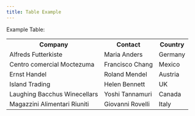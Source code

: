 ```yaml
---
title: Table Example  
---
```


Example Table:

<table><tbody><tr><th>Company</th><th>Contact</th><th>Country</th></tr><tr><td>Alfreds Futterkiste</td><td>Maria Anders</td><td>Germany</td></tr><tr><td>Centro comercial Moctezuma</td><td>Francisco Chang</td><td>Mexico</td></tr><tr><td>Ernst Handel</td><td>Roland Mendel</td><td>Austria</td></tr><tr><td>Island Trading</td><td>Helen Bennett</td><td>UK</td></tr><tr><td>Laughing Bacchus Winecellars</td><td>Yoshi Tannamuri</td><td>Canada</td></tr><tr><td>Magazzini Alimentari Riuniti</td><td>Giovanni Rovelli</td><td>Italy</td></tr></tbody></table>
